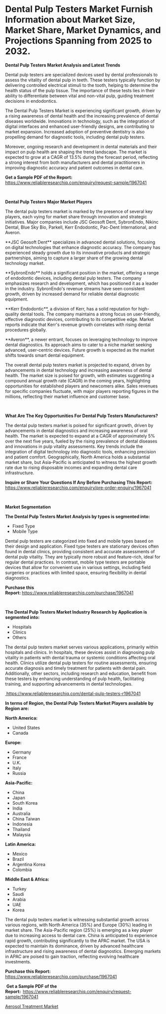 <p><h1>Dental Pulp Testers Market Furnish Information about Market Size, Market Share, Market Dynamics, and Projections Spanning from 2025 to 2032.</h1></p><p><strong>Dental Pulp Testers Market Analysis and Latest Trends</strong></p>
<p><p>Dental pulp testers are specialized devices used by dental professionals to assess the vitality of dental pulp in teeth. These testers typically function by delivering controlled electrical stimuli to the tooth, helping to determine the health status of the pulp tissue. The importance of these tests lies in their ability to differentiate between vital and non-vital pulp, guiding treatment decisions in endodontics.</p><p>The Dental Pulp Testers Market is experiencing significant growth, driven by a rising awareness of dental health and the increasing prevalence of dental diseases worldwide. Innovations in technology, such as the integration of digital interfaces and enhanced user-friendly designs, are contributing to market expansion. Increased adoption of preventive dentistry is also propelling demand for diagnostic tools, including dental pulp testers.</p><p>Moreover, ongoing research and development in dental materials and their impact on pulp health are shaping the trend landscape. The market is expected to grow at a CAGR of 13.5% during the forecast period, reflecting a strong interest from both manufacturers and dental practitioners in improving diagnostic accuracy and patient outcomes in dental care.</p></p>
<p><strong>Get a Sample PDF of the Report:&nbsp;</strong> <a href="https://www.reliableresearchiq.com/enquiry/request-sample/1967041?utm_campaign=2758&utm_medium=2&utm_source=Github&utm_content=ia&utm_term=03032025&utm_id=dental-pulp-testers">https://www.reliableresearchiq.com/enquiry/request-sample/1967041</a></p>
<p>&nbsp;</p>
<p><strong>Dental Pulp Testers Major Market Players</strong></p>
<p><p>The dental pulp testers market is marked by the presence of several key players, each vying for market share through innovation and strategic initiatives. Major companies include JSC Geosoft Dent, SybronEndo, Nikinc Dental, Blue Sky Bio, Parkell, Kerr Endodontic, Pac-Dent International, and Averon.</p><p>**JSC Geosoft Dent** specializes in advanced dental solutions, focusing on digital technologies that enhance diagnostic accuracy. The company has experienced steady growth due to its innovative products and strategic partnerships, aiming to capture a larger share of the growing dental technology market.</p><p>**SybronEndo** holds a significant position in the market, offering a range of endodontic devices, including dental pulp testers. The company emphasizes research and development, which has positioned it as a leader in the industry. SybronEndo's revenue streams have seen consistent growth, driven by increased demand for reliable dental diagnostic equipment.</p><p>**Kerr Endodontic**, a division of Kerr, has a solid reputation for high-quality dental tools. The company maintains a strong focus on user-friendly, effective diagnostic devices, contributing to its competitive edge. Market reports indicate that Kerr's revenue growth correlates with rising dental procedures globally.</p><p>**Averon**, a newer entrant, focuses on leveraging technology to improve dental diagnostics. Its approach aims to cater to a niche market seeking advanced, user-centric devices. Future growth is expected as the market shifts towards smart dental equipment.</p><p>The overall dental pulp testers market is projected to expand, driven by advancements in dental technology and increasing awareness of dental health. The market size is poised for growth, with estimates suggesting a compound annual growth rate (CAGR) in the coming years, highlighting opportunities for established players and newcomers alike. Sales revenues for specific companies fluctuate, with major players reporting figures in the millions, reflecting their market influence and customer base.</p></p>
<p>&nbsp;</p>
<p><strong>What Are The Key Opportunities For Dental Pulp Testers Manufacturers?</strong></p>
<p><p>The dental pulp testers market is poised for significant growth, driven by advancements in dental diagnostics and increasing awareness of oral health. The market is expected to expand at a CAGR of approximately 5% over the next five years, fueled by the rising prevalence of dental diseases and innovations in pulp vitality assessments. Key trends include the integration of digital technology into diagnostic tools, enhancing precision and patient comfort. Geographically, North America holds a substantial market share, but Asia-Pacific is anticipated to witness the highest growth rate due to rising disposable incomes and expanding dental care infrastructure.</p></p>
<p><strong>Inquire or Share Your Questions If Any Before Purchasing This Report:</strong> <a href="https://www.reliableresearchiq.com/enquiry/pre-order-enquiry/1967041?utm_campaign=2758&utm_medium=2&utm_source=Github&utm_content=ia&utm_term=03032025&utm_id=dental-pulp-testers">https://www.reliableresearchiq.com/enquiry/pre-order-enquiry/1967041</a></p>
<p>&nbsp;</p>
<p><strong>Market Segmentation</strong></p>
<p><strong>The Dental Pulp Testers Market Analysis by types is segmented into:</strong></p>
<p><ul><li>Fixed Type</li><li>Mobile Type</li></ul></p>
<p><p>Dental pulp testers are categorized into fixed and mobile types based on their design and application. Fixed type testers are stationary devices often found in dental clinics, providing consistent and accurate assessments of dental pulp vitality. They are typically more robust and feature-rich, ideal for regular dental practices. In contrast, mobile type testers are portable devices that allow for convenient use in various settings, including field surgeries or practices with limited space, ensuring flexibility in dental diagnostics.</p></p>
<p><strong>Purchase this Report:&nbsp;</strong><a href="https://www.reliableresearchiq.com/purchase/1967041?utm_campaign=2758&utm_medium=2&utm_source=Github&utm_content=ia&utm_term=03032025&utm_id=dental-pulp-testers">https://www.reliableresearchiq.com/purchase/1967041</a></p>
<p>&nbsp;</p>
<p><strong>The Dental Pulp Testers Market Industry Research by Application is segmented into:</strong></p>
<p><ul><li>Hospitals</li><li>Clinics</li><li>Others</li></ul></p>
<p><p>The dental pulp testers market serves various applications, primarily within hospitals and clinics. In hospitals, these devices assist in diagnosing pulp vitality in patients with dental trauma or systemic conditions affecting oral health. Clinics utilize dental pulp testers for routine assessments, ensuring accurate diagnosis and timely treatment for patients with dental pain. Additionally, other sectors, including research and education, benefit from these testers by enhancing understanding of pulp health, facilitating training, and supporting advancements in dental technologies.</p></p>
<p><a href="https://www.reliableresearchiq.com/dental-pulp-testers-r1967041?utm_campaign=2758&utm_medium=2&utm_source=Github&utm_content=ia&utm_term=03032025&utm_id=dental-pulp-testers">&nbsp;https://www.reliableresearchiq.com/dental-pulp-testers-r1967041</a></p>
<p><strong>In terms of Region, the Dental Pulp Testers Market Players available by Region are:</strong></p>
<p>
    <p> <strong> North America: </strong>
        <ul>
            <li>United States</li>
            <li>Canada</li>
        </ul>
        </p> 
    <p> <strong> Europe: </strong>
        <ul>
            <li>Germany</li>
            <li>France</li>
            <li>U.K.</li>
            <li>Italy</li>
            <li>Russia</li>
        </ul>
        </p> 
    <p> <strong> Asia-Pacific: </strong>
        <ul>
            <li>China</li>
            <li>Japan</li>
            <li>South Korea</li>
            <li>India</li>
            <li>Australia</li>
            <li>China Taiwan</li>
            <li>Indonesia</li>
            <li>Thailand</li>
            <li>Malaysia</li>
        </ul>
        </p> 
    <p> <strong> Latin America: </strong>
        <ul>
            <li>Mexico</li>
            <li>Brazil</li>
            <li>Argentina Korea</li>
            <li>Colombia</li>
        </ul>
        </p> 
    <p> <strong> Middle East & Africa: </strong>
        <ul>
            <li>Turkey</li>
            <li>Saudi</li>
            <li>Arabia</li>
            <li>UAE</li>
            <li>Korea</li>
        </ul>
    </p>
    </p>
<p><p>The dental pulp testers market is witnessing substantial growth across various regions, with North America (35%) and Europe (30%) leading in market share. The Asia-Pacific region (25%) is emerging as a key player due to increasing access to dental care. China is anticipated to experience rapid growth, contributing significantly to the APAC market. The USA is expected to maintain its dominance, driven by advanced healthcare infrastructure and rising awareness of dental diagnostics. Emerging markets in APAC are poised to gain traction, reflecting evolving healthcare investments.</p></p>
<p><strong>Purchase this Report: </strong><a href="https://www.reliableresearchiq.com/purchase/1967041?utm_campaign=2758&utm_medium=2&utm_source=Github&utm_content=ia&utm_term=03032025&utm_id=dental-pulp-testers">https://www.reliableresearchiq.com/purchase/1967041</a></p>
<p>&nbsp;<strong>Get a Sample PDF of the Report:&nbsp;&nbsp;</strong><a href="https://www.reliableresearchiq.com/enquiry/request-sample/1967041?utm_campaign=2758&utm_medium=2&utm_source=Github&utm_content=ia&utm_term=03032025&utm_id=dental-pulp-testers">https://www.reliableresearchiq.com/enquiry/request-sample/1967041</a></p>
<p><strong></strong></p>
<p><p><a href="https://github.com/gunbybeahmg1/Market-Research-Report-List-1/blob/main/aerosol-treatment-market.md?utm_campaign=2758&utm_medium=2&utm_source=Github&utm_content=ia&utm_term=03032025&utm_id=dental-pulp-testers">Aerosol Treatment Market</a></p></p>